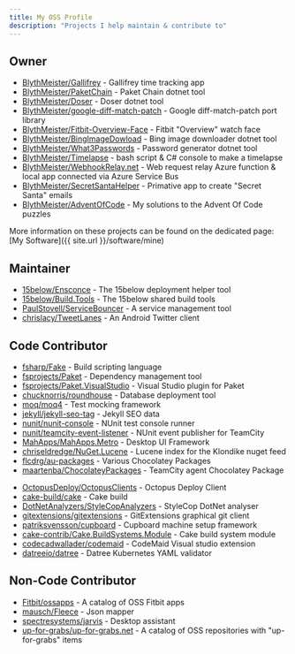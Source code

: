```yaml
---
title: My OSS Profile
description: "Projects I help maintain & contribute to"
---
```


## Owner

* [BlythMeister/Gallifrey](https://github.com/BlythMeister/Gallifrey) - Gallifrey time tracking app
* [BlythMeister/PaketChain](https://github.com/BlythMeister/PaketChain) - Paket Chain dotnet tool
* [BlythMeister/Doser](https://github.com/BlythMeister/Doser) - Doser dotnet tool
* [BlythMeister/google-diff-match-patch](https://github.com/BlythMeister/google-diff-match-patch) - Google diff-match-patch port library
* [BlythMeister/Fitbit-Overview-Face](https://github.com/BlythMeister/Fitbit-Overview-Face) - Fitbit "Overview" watch face
* [BlythMeister/BingImageDowload](https://github.com/BlythMeister/BingImageDowload) - Bing image downloader dotnet tool
* [BlythMeister/What3Passwords](https://github.com/BlythMeister/What3Passwords) - Password generator dotnet tool
* [BlythMeister/Timelapse](https://github.com/BlythMeister/Timelapse) - bash script & C# console to make a timelapse
* [BlythMeister/WebhookRelay.net](https://github.com/BlythMeister/WebhookRelay.net) - Web request relay Azure function & local app connected via Azure Service Bus
* [BlythMeister/SecretSantaHelper](https://github.com/BlythMeister/SecretSantaHelper) - Primative app to create "Secret Santa" emails
* [BlythMeister/AdventOfCode](https://github.com/BlythMeister/AdventOfCode) - My solutions to the Advent Of Code puzzles

More information on these projects can be found on the dedicated page: [My Software]({{ site.url }}/software/mine)

## Maintainer

* [15below/Ensconce](https://github.com/15below/Ensconce/commits?author=BlythMeister) - The 15below deployment helper tool
* [15below/Build.Tools](https://github.com/15below/Build.Tools/commits?author=BlythMeister) - The 15below shared build tools
* [PaulStovell/ServiceBouncer](https://github.com/PaulStovell/ServiceBouncer/commits?author=BlythMeister) - A service management tool
* [chrislacy/TweetLanes](https://github.com/chrislacy/TweetLanes/commits?author=BlythMeister) - An Android Twitter client

## Code Contributor

* [fsharp/Fake](https://github.com/fsharp/FAKE/commits?author=BlythMeister) - Build scripting language
* [fsprojects/Paket](https://github.com/fsprojects/Paket/commits?author=BlythMeister) - Dependency management tool
* [fsprojects/Paket.VisualStudio](https://github.com/fsprojects/Paket.VisualStudio/commits?author=BlythMeister) - Visual Studio plugin for Paket
* [chucknorris/roundhouse](https://github.com/chucknorris/roundhouse/commits?author=BlythMeister) - Database deployment tool
* [moq/moq4](https://github.com/moq/moq4/commits?author=BlythMeister) - Test mocking framework
* [jekyll/jekyll-seo-tag](https://github.com/jekyll/jekyll-seo-tag/commits?author=BlythMeister) - Jekyll SEO data
* [nunit/nunit-console](https://github.com/nunit/nunit-console/commits?author=BlythMeister) - NUnit test console runner
* [nunit/teamcity-event-listener](https://github.com/nunit/teamcity-event-listener/commits?author=BlythMeister) - NUnit event publisher for TeamCity
* [MahApps/MahApps.Metro](https://github.com/MahApps/MahApps.Metro/commits?author=BlythMeister) - Desktop UI Framework
* [chriseldredge/NuGet.Lucene](https://github.com/chriseldredge/NuGet.Lucene/commits?author=BlythMeister) - Lucene index for the Klondike nuget feed
* [flcdrg/au-packages](https://github.com/flcdrg/au-packages/commits?author=BlythMeister) - Various Chocolatey Packages
* [maartenba/ChocolateyPackages](https://github.com/maartenba/ChocolateyPackages/commits?author=BlythMeister) - TeamCity agent Chocolatey Package
<!-- Unmerged PR (https://github.com/StefanScherer/choco-docker-cli/pull/7) * [StefanScherer/choco-docker-cli](https://github.com/StefanScherer/choco-docker-cli/commits?author=BlythMeister) - Docker CLI Chocolatey Package -->
* [OctopusDeploy/OctopusClients](https://github.com/OctopusDeploy/OctopusClients/commits?author=BlythMeister) - Octopus Deploy Client
* [cake-build/cake](https://github.com/cake-build/cake/commits?author=BlythMeister) - Cake build
* [DotNetAnalyzers/StyleCopAnalyzers](https://github.com/DotNetAnalyzers/StyleCopAnalyzers/commits?author=BlythMeister) - StyleCop DotNet analyser
* [gitextensions/gitextensions](https://github.com/gitextensions/gitextensions/commits?author=BlythMeister) - GitExtensions graphical git client
* [patriksvensson/cupboard](https://github.com/patriksvensson/cupboard/commits?author=BlythMeister) - Cupboard machine setup framework
* [cake-contrib/Cake.BuildSystems.Module](https://github.com/cake-contrib/Cake.BuildSystems.Module/commits?author=BlythMeister) - Cake build system module
* [codecadwallader/codemaid](https://github.com/codecadwallader/codemaid/commits?author=BlythMeister) - CodeMaid Visual studio extension
* [datreeio/datree](https://github.com/datreeio/datree/commits?author=BlythMeister) - Datree Kubernetes YAML validator

## Non-Code Contributor

* [Fitbit/ossapps](https://github.com/Fitbit/ossapps/commits?author=BlythMeister) - A catalog of OSS Fitbit apps
* [mausch/Fleece](https://github.com/mausch/Fleece/commits?author=BlythMeister) - Json mapper
* [spectresystems/jarvis](https://github.com/spectresystems/jarvis/commits?author=BlythMeister) - Desktop assistant
* [up-for-grabs/up-for-grabs.net](https://github.com/up-for-grabs/up-for-grabs.net/commits?author=BlythMeister) - A catalog of OSS repositories with "up-for-grabs" items
